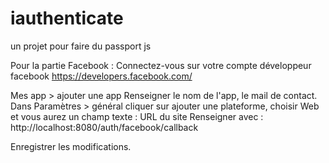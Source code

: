 # iauthenticate
un projet pour faire du passport js

Pour la partie Facebook :
Connectez-vous sur votre compte développeur facebook
https://developers.facebook.com/

Mes app > ajouter une app
Renseigner le nom de l'app, le mail de contact.
Dans Paramètres > général cliquer sur ajouter une plateforme, choisir Web et vous aurez un champ texte : URL du site
Renseigner avec : http://localhost:8080/auth/facebook/callback

Enregistrer les modifications.



